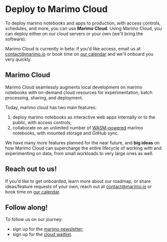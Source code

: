 # Deploy to Marimo Cloud

To deploy marimo notebooks and apps to production, with access controls,
schedules, and more, you can use **Marimo Cloud**. Using Marimo Cloud, you can
deploy either on our cloud servers or your own (we'll bring the software).

Marimo Cloud is currently in beta: if you'd like access, email us at
[contact@marimo.io](mailto:contact@marimo.io) or book time on [our
calendar](calendly.com/akshay-marimo) and we'll onboard you very quickly.

## Marimo Cloud

Marimo Cloud seamlessly augments local development on marimo notebooks with
on-demand cloud resources for experimentation, batch processing, sharing, and
deployment.

Today, marimo cloud has two main features:

1. deploy marimo notebooks as interactive web apps internally or to the public, with access controls;
2. collaborate on an unlimited number of [WASM-powered](/guides/wasm.md) marimo
   notebooks, with mounted storage and GitHub sync.

We have many more features planned for the near future, and **big ideas** on
how Marimo Cloud can supercharge the entire lifecycle of working with and
experimenting on data, from small workloads to very large ones as well.

## Reach out to us!

If you'd like to get onboarded, learn more about our roadmap, or share
ideas/feature requests of your own, reach out at
[contact@marimo.io](mailto:contact@marimo.io) or book time on
[our calendar](calendly.com/akshay-marimo).

## Follow along!

To follow us on our journey:

- sign up for the [marimo newsletter](https://marimo.io/newsletter);
- sign up for the [cloud waitlist](https://marimo.io/cloud).
